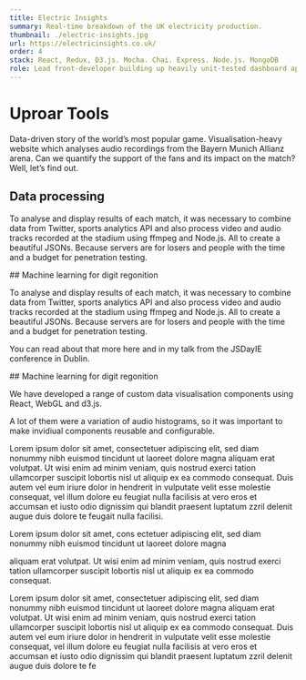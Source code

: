 ```yaml
---
title: Electric Insights
summary: Real-time breakdown of the UK electricity production.
thumbnail: ./electric-insights.jpg
url: https://electricinsights.co.uk/
order: 4
stack: React, Redux, D3.js. Mocha. Chai. Express. Node.js. MongoDB
role: Lead front-developer building up heavily unit-tested dashboard application. 
---
```


# Uproar Tools

Data-driven story of the world’s most popular game. Visualisation-heavy website which analyses audio recordings from the Bayern Munich Allianz arena. Can we quantify the support of the fans and its impact on the match? Well, let’s find out.

## Data processing

To analyse and display results of each match, it was necessary to combine data from Twitter, sports analytics API and also process video and audio tracks recorded at the stadium using ffmpeg and Node.js. All to create a beautiful JSONs. Because servers are for losers and people with the time and a budget for penetration testing.

## Machine learning for digit regonition

To analyse and display results of each match, it was necessary to combine data from Twitter, sports analytics API and also process video and audio tracks recorded at the stadium using ffmpeg and Node.js. All to create a beautiful JSONs. Because servers are for losers and people with the time and a budget for penetration testing.

You can read about that more here and in my talk from the JSDayIE conference in Dublin.

## Machine learning for digit regonition

We have developed a range of custom data visualisation components using React, WebGL and d3.js. 

A lot of them were a variation of audio histograms, so it was important to make invidiual components reusable and configurable.

Lorem ipsum dolor sit amet, consectetuer adipiscing elit, sed diam nonummy nibh euismod tincidunt ut laoreet dolore magna aliquam erat volutpat. Ut wisi enim ad minim veniam, quis nostrud exerci tation ullamcorper suscipit lobortis nisl ut aliquip ex ea commodo consequat. Duis autem vel eum iriure dolor in hendrerit in vulputate velit esse molestie consequat, vel illum dolore eu feugiat nulla facilisis at vero eros et accumsan et iusto odio dignissim qui blandit praesent luptatum zzril delenit augue duis dolore te feugait nulla facilisi.

Lorem ipsum dolor sit amet, cons ectetuer adipiscing elit, sed diam nonummy nibh euismod tincidunt ut laoreet dolore magna 

aliquam erat volutpat. Ut wisi enim ad minim veniam, quis nostrud exerci tation ullamcorper suscipit lobortis nisl ut aliquip ex ea commodo consequat.

Lorem ipsum dolor sit amet, consectetuer adipiscing elit, sed diam nonummy nibh euismod tincidunt ut laoreet dolore magna aliquam erat volutpat. Ut wisi enim ad minim veniam, quis nostrud exerci tation ullamcorper suscipit lobortis nisl ut aliquip ex ea commodo consequat. Duis autem vel eum iriure dolor in hendrerit in vulputate velit esse molestie consequat, vel illum dolore eu feugiat nulla facilisis at vero eros et accumsan et iusto odio dignissim qui blandit praesent luptatum zzril delenit augue duis dolore te fe